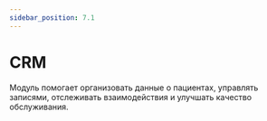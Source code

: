 ```yaml
---
sidebar_position: 7.1
---
```

# CRM

Модуль помогает организовать данные о пациентах, управлять записями, отслеживать взаимодействия и улучшать качество обслуживания.

<!-- ![Модуль "CRM_1"](assets/crm/1.png) -->